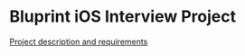 Bluprint iOS Interview Project
==================

[Project description and requirements](https://docs.google.com/document/d/1aWeFbZarRfXEVLM_dCddjOLED1gC2cgyc-HhA6se4GY)
